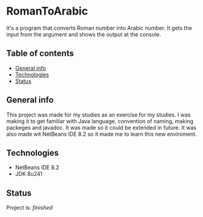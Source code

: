 # RomanToArabic
It's a program that converts Roman number into Arabic number. It gets the input from the argument and shows the output at the console.

## Table of contents
* [General info](#general-info)
* [Technologies](#technologies)
* [Status](#status)

## General info
This project was made for my studies as an exercise for my studies. I was making it to get familiar with Java language, convention of naming, making packeges and javadoc. It was made so it could be extended in future. It was also made wit NetBeans IDE 8.2 so it made me to learn this new enviroment.


## Technologies
* NetBeans IDE 8.2
* JDK 8u241


## Status
Project is: _finished_
